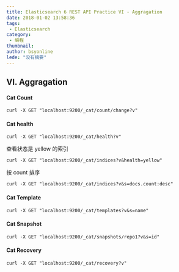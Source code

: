 ```yaml
---
title: Elasticsearch 6 REST API Practice VI - Aggragation
date: 2018-01-02 13:58:36
tags:
 - Elasticsearch
category: 
 - 编程
thumbnail: 
author: bsyonline
lede: "没有摘要"
---
```


## VI. Aggragation
#### Cat Count
```
curl -X GET "localhost:9200/_cat/count/change?v"
```
#### Cat health
```
curl -X GET "localhost:9200/_cat/health?v"
```
查看状态是 yellow 的索引
```
curl -X GET "localhost:9200/_cat/indices?v&health=yellow"
```
按 count 排序
```
curl -X GET "localhost:9200/_cat/indices?v&s=docs.count:desc"
```
#### Cat Template
```
curl -X GET "localhost:9200/_cat/templates?v&s=name"
```
#### Cat Snapshot
```
curl -X GET "localhost:9200/_cat/snapshots/repo1?v&s=id"
```
#### Cat Recovery
```
curl -X GET "localhost:9200/_cat/recovery?v"
```


